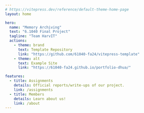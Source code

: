 ```yaml
---
# https://vitepress.dev/reference/default-theme-home-page
layout: home

hero:
  name: "Memory Archiving"
  text: "6.1040 Final Project"
  tagline: "Team HarvIT"
  actions:
    - theme: brand
      text: Template Repository
      link: "https://github.com/61040-fa24/vitepress-template"
    - theme: alt
      text: Example Site
      link: "https://61040-fa24.github.io/portfolio-dhua/"

features:
  - title: Assignments
    details: Official reports/write-ups of our project.
    link: /assignments
  - title: Members
    details: Learn about us!
    link: /about
---
```

